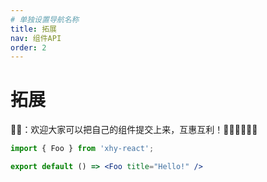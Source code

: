 ```yaml
---
# 单独设置导航名称
title: 拓展
nav: 组件API
order: 2
---
```


# 拓展
👨‍💻：欢迎大家可以把自己的组件提交上来，互惠互利！🤪🤪🤪🤪🤪🤪

```jsx
import { Foo } from 'xhy-react';

export default () => <Foo title="Hello!" />
```
<API></API>
